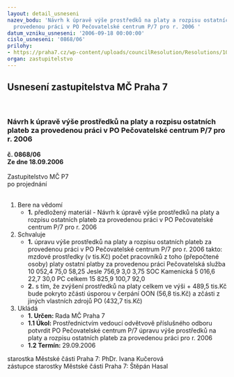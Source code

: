 ```yaml
---
layout: detail_usneseni
nazev_bodu: 'Návrh k úpravě výše prostředků na platy a rozpisu ostatních plateb za
  provedenou práci v PO Pečovatelské centrum P/7 pro r. 2006 '
datum_vzniku_usneseni: '2006-09-18 00:00:00'
cislo_usneseni: '0868/06'
prilohy:
- https://praha7.cz/wp-content/uploads/councilResolution/Resolutions/10601/8-us159906r.doc
organ: zastupitelstvo
---
```

<div id="ucUsn_pList" class="usn">
	<span><h2>Usnesení zastupitelstva MČ Praha 7 </h2>
<br></span><div class="standBody">
<span><h3>Návrh k úpravě výše prostředků na platy a rozpisu ostatních plateb za provedenou práci v PO Pečovatelské centrum P/7 pro r. 2006 </h3></span><div class="center">
		<strong>č. 0868/06</strong><br>
	</div>
<div class="center">
		<strong>Ze dne 18.09.2006</strong><br><br>
	</div>Zastupitelstvo MČ P7<br> po projednání<br><br><ol>
<li>Bere na vědomí<ul><li>
<strong>1.</strong> předložený materiál - Návrh k úpravě výše prostředků na platy a rozpisu ostatních plateb za provedenou práci v PO Pečovatelské centrum P/7 pro r. 2006 </li></ul>
</li>
<li>Schvaluje<ul>
<li>
<strong>1.</strong> úpravu výše prostředků na platy a rozpisu ostatních plateb za provedenou práci v PO Pečovatelské centrum P/7 pro r. 2006 takto:                              mzdové prostředky (v tis.Kč)	                            počet pracovníků                                          z toho                                        	  (přepočtené osoby)                      platy	       ostatní platby za provedenou práci 	 Pečovatelská služba   10 052,4	                 75,0	                     58,25 Jesle                                756,9	                   3,0	                       3,75 SOC Kamenická          5 016,6	                 22,7	                     30,0  PC celkem                  15 825,9	               100,7	                     92,0</li>
<li>
<strong>2.</strong> s tím, že zvýšení prostředků na platy celkem ve výši + 489,5 tis.Kč bude pokryto zčásti úsporou v čerpání OON (56,8 tis.Kč) a zčásti z jiných vlastních zdrojů PO (432,7 tis.Kč) </li>
</ul>
</li>
<li>Ukládá<ul>
<li>
<strong>1. Určen: </strong>Rada MČ Praha 7</li>
<li>
<strong>1.1 Úkol: </strong>Prostřednictvím vedoucí odvětvově příslušného odboru potvrdit PO Pečovatelské centrum P/7 úpravu výše prostředků na platy a rozpisu ostatních plateb za provedenou práci pro r. 2006</li>
<li>
<strong>1.2 Termín: </strong>29.09.2006</li>
</ul>
</li>
</ol>starostka Městské části Praha 7: PhDr. Ivana Kučerová<br>zástupce starostky Městské části Praha 7: Štěpán Hasal
</div>
</div>
